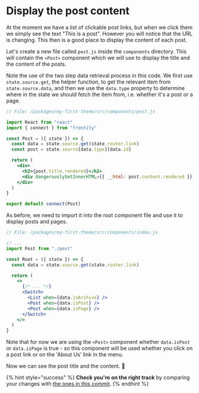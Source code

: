 # Display the post content

At the moment we have a list of clickable post links, but when we click them we simply see the text "This is a post". However you will notice that the URL is changing. This then is a good place to display the content of each post.

Let's create a new file called `post.js` inside the `components` directory. This will contain the `<Post>` component which we will use to display the title and the content of the posts.

Note the use of the two step data retrieval process in this code. We first use `state.source.get`, the helper function, to get the relevant item from `state.source.data`, and then we use the `data.type` property to determine where in the state we should fetch the item from, i.e. whether it's a post or a page.

```jsx
// File: /packages/my-first-theme/src/components/post.js

import React from "react"
import { connect } from "frontity"

const Post = ({ state }) => {
  const data = state.source.get(state.router.link)
  const post = state.source[data.type][data.id]

  return (
    <div>
      <h2>{post.title.rendered}</h2>
      <div dangerouslySetInnerHTML={{ __html: post.content.rendered }} />
    </div>
  )
}

export default connect(Post)
```

As before, we need to import it into the root component file and use it to display posts and pages.

```jsx
// File: /packages/my-first-theme/src/components/index.js

// ...
import Post from "./post"

const Root = ({ state }) => {
  const data = state.source.get(state.router.link)

  return (
    <>
      {/* ... */}
      <Switch>
        <List when={data.isArchive} />
        <Post when={data.isPost} />
        <Post when={data.isPage} />
      </Switch>
    </>
  )
}
```

Note that for now we are using the `<Post>` component whether `data.isPost` or `data.isPage` is true - so this component will be used whether you click on a post link or on the 'About Us' link in the menu.

Now we can see the post title and the content. 🙌

{% hint style="success" %}
**Check you're on the right track** by comparing your changes with [the ones in this commit](https://github.com/frontity-demos/tutorial-hello-frontity/commit/a054b5acaaf1b0d23e2f5742e54c1072f07916f5).
{% endhint %}
